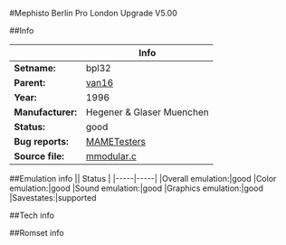 #Mephisto Berlin Pro London Upgrade V5.00

##Info

||Info|
|-----|-----|
|**Setname:**|bpl32
|**Parent:**|[van16](van16.md)
|**Year:**|1996
|**Manufacturer:**|Hegener & Glaser Muenchen
|**Status:**|good
|**Bug reports:**|[MAMETesters](http://mametesters.org/view_all_set.php?type=1&temporary=y&search=mmodular.c)
|**Source file:**|[mmodular.c](https://github.com/mamedev/mame/blob/master/src/mess/drivers/mmodular.c)

##Emulation info
|| Status |
|-----|-----|
|Overall emulation:|good
|Color emulation:|good
|Sound emulation:|good
|Graphics emulation:|good
|Savestates:|supported

##Tech info

##Romset info

<!--- START OF EDITED COMMENT DO NOT TOUCH TEXT ABOVE-->

